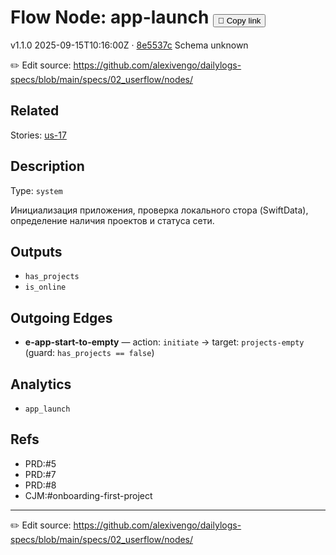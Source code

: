 
# Flow Node: app-launch <button class="copy-link" aria-label="Copy page link" onclick="window.spechubCopyLink && window.spechubCopyLink()">🔗 Copy link</button>

<p class="badges">
  <span class="badge version">v1.1.0</span>
  <span class="badge build">2025-09-15T10:16:00Z · <a href="https://github.com/alexivengo/dailylogs-specs/commits/main" target="_blank" rel="noopener" class="sha">8e5537c</a></span>
  <span class="badge schema unknown">Schema unknown</span>
</p>

✏️ Edit source: https://github.com/alexivengo/dailylogs-specs/blob/main/specs/02_userflow/nodes/

## Related
Stories:
<span class="chip">[us-17](../../stories/us-17.md)</span>
## Description
Type: `system`

Инициализация приложения, проверка локального стора (SwiftData), определение наличия проектов и статуса сети.


## Outputs
- `has_projects`
- `is_online`

## Outgoing Edges
- **e-app-start-to-empty** — action: `initiate` → target: `projects-empty` (guard: `has_projects == false`)

## Analytics
- `app_launch`

## Refs
- PRD:#5
- PRD:#7
- PRD:#8
- CJM:#onboarding-first-project

---
✏️ Edit source: https://github.com/alexivengo/dailylogs-specs/blob/main/specs/02_userflow/nodes/